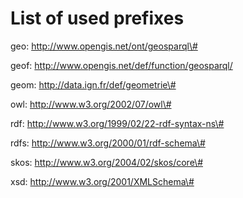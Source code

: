 # List of used prefixes

geo: <http://www.opengis.net/ont/geosparql\#>

geof: <http://www.opengis.net/def/function/geosparql/>

geom: <http://data.ign.fr/def/geometrie\#>

owl: <http://www.w3.org/2002/07/owl\#>

rdf: <http://www.w3.org/1999/02/22-rdf-syntax-ns\#>

rdfs: <http://www.w3.org/2000/01/rdf-schema\#>

skos: <http://www.w3.org/2004/02/skos/core\#>

xsd: <http://www.w3.org/2001/XMLSchema\#>
